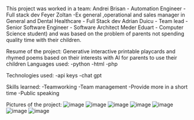 This project was worked in a team:
Andrei Brisan - Automation Engineer - Full stack dev 
Feyer Zoltan -Ex general ,operational and sales manager in General and Dental Healthcare - Full Stack dev 
Adrian Duicu - Team lead - Senior Software Engineer - Software Architect 
Meder Eduart - Computer Science student) and was based on the problem of parents not spending quality time with their children.

Resume of the project: Generative interactive printable playcards and rhymed poems based on their interests with AI for parents to use their children
Languages used:
-python
-html
-php

Technologies used:
-api keys
-chat gpt

Skills learned:
-Teamworking
-Team management
-Provide more in a short time
-Public speaking


Pictures of the project:
![image](https://github.com/user-attachments/assets/c789b1a0-6815-41d9-9d68-7859abd52309)
![image](https://github.com/user-attachments/assets/7325a2c3-e846-463f-997e-c5998805cdc1)
![image](https://github.com/user-attachments/assets/a8a06263-630c-49ed-a2a8-e57b579acea2)
![image](https://github.com/user-attachments/assets/46cb3ac3-ecee-456f-bffc-b44afc2302da)
![image](https://github.com/user-attachments/assets/ee45db8c-f05f-423c-845d-61545b642b58)
![image](https://github.com/user-attachments/assets/86e2b116-57a7-4e93-978b-66eb93572820)
![image](https://github.com/user-attachments/assets/9185e2c7-06d9-41ae-a077-3ee625e6e6ad)
